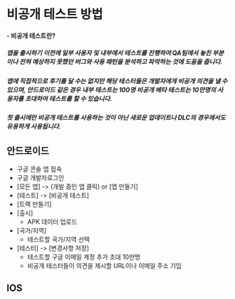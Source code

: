 # 비공개 테스트 방법
#### - 비공개 테스트란?
##### 앱을 출시하기 이전에 일부 사용자 및 내부에서 테스트를 진행하여 QA팀에서 놓친 부분이나 전혀 예상하지 못했던 버그와 사용 패턴을 분석하고 파악하는 것에 도움을 줍니다. 
##### 앱에 직접적으로 후기를 달 수는 없지만 해당 테스터들은 개발자에게 비공개 의견을 낼 수 있으며, 안드로이드 같은 경우 내부 테스트는 100명 비공개 베타 테스트는 10만명의 사용자를 초대하여 테스트를 할 수 있습니다. 
##### 첫 출시에만 비공개 테스트를 사용하는 것이 아닌 새로운 업데이트나 DLC의 경우에서도 유용하게 사용됩니다.


## 안드로이드 
- 구글 콘솔 앱 접속 
- 구글 개발자로그인
- [모든 앱] -> (개발 중인 앱 클릭) or [앱 만들기]
- [테스트] -> [비공개 테스트]
- [트랙 만들기]
- [출시]
  - APK 데이터 업로드 
- [국가/지역]
  - 테스트할 국가/지역 선택
- [테스터] -> [변경사항 저장]
  - 테스트할 구글 이메일 계정 추가 초대 10만명
  - 비공개 테스터들이 의견을 제시할 URL이나 이메일 주소 기입

## IOS
